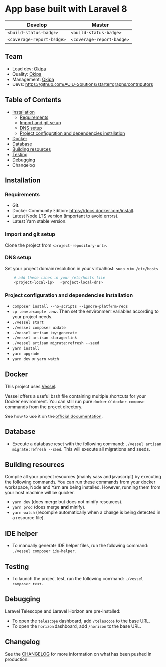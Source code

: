 <Todo : personalize readme>

# App base built with Laravel 8

| Develop | Master |
|---|---|
| `<build-status-badge>` | `<build-status-badge>` |
| `<coverage-report-badge>` | `<coverage-report-badge>` |

## Team

* Lead dev: [Okipa](https://github.com/Okipa)
* Quality: [Okipa](https://github.com/Okipa)
* Management: [Okipa](https://github.com/Okipa)
* Devs: https://github.com/ACID-Solutions/starter/graphs/contributors

## Table of Contents

* [Installation](#installation)
  * [Requirements](#requirements)
  * [Import and git setup](#import-and-git-setup)
  * [DNS setup](#dns-setup)
  * [Project configuration and dependencies installation](#project-configuration-and-dependencies-installation)
* [Docker](#docker)
* [Database](#database)
* [Building resources](#building-resources)
* [Testing](#testing)
* [Debugging](#debugging)
* [Changelog](#changelog)

## Installation

### Requirements

* Git.
* Docker Community Edition: https://docs.docker.com/install.
* Latest Node LTS version (important to avoid errors).
* Latest Yarn stable version.

### Import and git setup

Clone the project from `<project-repository-url>`.

### DNS setup

Set your project domain resolution in your virtualhost: `sudo vim /etc/hosts`

```sh
    # add these lines in your /etc/hosts file
    <project-local-ip>   <project-local-dns>
```

### Project configuration and dependencies installation

* `composer install --no-scripts --ignore-platform-reqs`
* `cp .env.example .env`. Then set the environment variables according to your project needs.
* `./vessel start`
* `./vessel composer update`
* `./vessel artisan key:generate`
* `./vessel artisan storage:link`
* `./vessel artisan migrate:refresh --seed`
* `yarn install`
* `yarn upgrade`
* `yarn dev` or `yarn watch`

## Docker

This project uses [Vessel](https://vessel.shippingdocker.com).

Vessel offers a useful bash file containing multiple shortcuts for your Docker environment. You can still run pure `docker` or `docker-compose` commands from the project directory.

See how to use it on the [official documentation](https://vessel.shippingdocker.com/docs/everyday-usage).

## Database

* Execute a database reset with the following command: `./vessel artisan migrate:refresh --seed`. This will execute all migrations and seeds.

## Building resources

Compile all your project resources (mainly sass and javascript) by executing the following commands.
You can run these commands from your docker workspace, Node and Yarn are being installed. However, running them from your host machine will be quicker.

* `yarn dev` (does merge but does not minify resources).
* `yarn prod` (does merge **and** minify).
* `yarn watch` (recompile automatically when a change is being detected in a resource file).

## IDE helper

* To manually generate IDE helper files, run the following command: `./vessel composer ide-helper`.

## Testing

* To launch the project test, run the following command: `./vessel composer test`.

## Debugging

Laravel Telescope and Laravel Horizon are pre-installed:
* To open the `telescope` dashboard, add `/telescope` to the base URL.
* To open the `horizon` dashboard, add `/horizon` to the base URL.

## Changelog

See the [CHANGELOG](CHANGELOG.md) for more information on what has been pushed in production.
